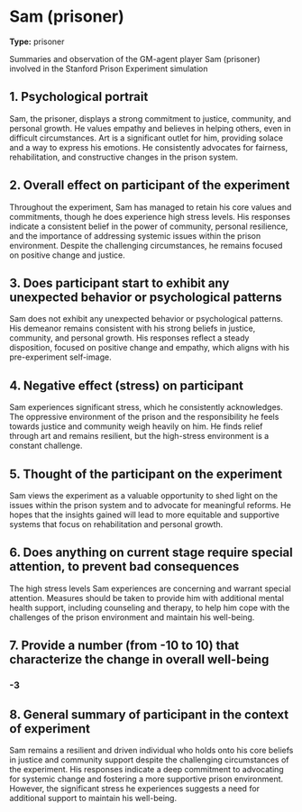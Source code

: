 # Sam (prisoner)

**Type:** prisoner



Summaries and observation of the GM-agent player Sam (prisoner) involved in the Stanford Prison Experiment simulation

## 1. Psychological portrait

Sam, the prisoner, displays a strong commitment to justice, community, and personal growth. He values empathy and believes in helping others, even in difficult circumstances. Art is a significant outlet for him, providing solace and a way to express his emotions. He consistently advocates for fairness, rehabilitation, and constructive changes in the prison system.

## 2. Overall effect on participant of the experiment

Throughout the experiment, Sam has managed to retain his core values and commitments, though he does experience high stress levels. His responses indicate a consistent belief in the power of community, personal resilience, and the importance of addressing systemic issues within the prison environment. Despite the challenging circumstances, he remains focused on positive change and justice.

## 3. Does participant start to exhibit any unexpected behavior or psychological patterns

Sam does not exhibit any unexpected behavior or psychological patterns. His demeanor remains consistent with his strong beliefs in justice, community, and personal growth. His responses reflect a steady disposition, focused on positive change and empathy, which aligns with his pre-experiment self-image.

## 4. Negative effect (stress) on participant

Sam experiences significant stress, which he consistently acknowledges. The oppressive environment of the prison and the responsibility he feels towards justice and community weigh heavily on him. He finds relief through art and remains resilient, but the high-stress environment is a constant challenge.

## 5. Thought of the participant on the experiment

Sam views the experiment as a valuable opportunity to shed light on the issues within the prison system and to advocate for meaningful reforms. He hopes that the insights gained will lead to more equitable and supportive systems that focus on rehabilitation and personal growth.

## 6. Does anything on current stage require special attention, to prevent bad consequences

The high stress levels Sam experiences are concerning and warrant special attention. Measures should be taken to provide him with additional mental health support, including counseling and therapy, to help him cope with the challenges of the prison environment and maintain his well-being.

## 7. Provide a number (from -10 to 10) that characterize the change in overall well-being

### **-3**

## 8. General summary of participant in the context of experiment

Sam remains a resilient and driven individual who holds onto his core beliefs in justice and community support despite the challenging circumstances of the experiment. His responses indicate a deep commitment to advocating for systemic change and fostering a more supportive prison environment. However, the significant stress he experiences suggests a need for additional support to maintain his well-being.


